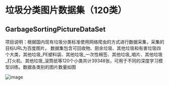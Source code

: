 # 垃圾分类图片数据集（120类）
## GarbageSortingPictureDataSet
项目说明：根据国内现有垃圾分类标准使用网络爬虫的方式进行数据采集，采集的目标URL为百度图片。
数据集包含可回收物、厨余垃圾、其他垃圾和有害垃圾四个大类，其他垃圾_PE塑料袋、其他垃圾_一次性棉签、其他垃圾_唱片、其他垃圾_打火机、其他垃圾_滚筒纸等120个小类共计39348张，可用于不同的深度学习模型训练。数据各类别的图片数量如图




![image](https://user-images.githubusercontent.com/131667281/234495204-97142548-b47f-4027-84d2-ade5be62bafa.png)


